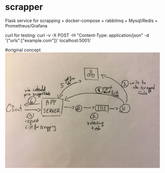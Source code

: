 # scrapper
Flask service for scrapping + docker-compose + rabbitmq + Mysql/Redis + Prometheus/Grafana


curl for testing:
curl -v -X POST -H "Content-Type: application/json" -d '{"urls":["example.com"]}' localhost:5001/

#original concept
![Alt text](schema.jpg?raw=true "schma")
